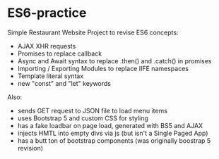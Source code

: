 # ES6-practice
Simple Restaurant Website Project to revise ES6 concepts:
- AJAX XHR requests
- Promises to replace callback
- Async and Await syntax to replace .then() and .catch() in promises
- Importing / Exporting Modules to replace IIFE namespaces
- Template literal syntax
- new "const" and "let" keywords


Also:
- sends GET request to JSON file to load menu items
- uses Bootstrap 5 and custom CSS for styling
- has a fake loadbar on page load, generated with BS5 and AJAX
- injects HMTL into empty divs via js (but isn't a Single Paged App)
- has a butt ton of bootstrap components (was originally boostrap 5 revision)

